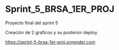 # Sprint_5_BRSA_1ER_PROJ
Proyecto final del sprint 5 

Creación de 2 graficos y su posterior deploy.

https://sprint-5-brsa-1er-proj.onrender.com

